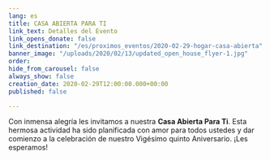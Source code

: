 ```yaml
---
lang: es
title: CASA ABIERTA PARA TI
link_text: Detalles del Evento
link_opens_donate: false
link_destination: "/es/proximos_eventos/2020-02-29-hogar-casa-abierta"
banner_image: "/uploads/2020/02/13/updated_open_house_flyer-1.jpg"
order: 
hide_from_carousel: false
always_show: false
creation_date: 2020-02-29T12:00:00.000+00:00
published: false

---
```

Con inmensa alegría les invitamos a nuestra **Casa Abierta Para Ti**. Esta hermosa actividad ha sido planificada con amor para todos ustedes y dar comienzo a la celebración de nuestro Vigésimo quinto Aniversario. ¡Les esperamos!